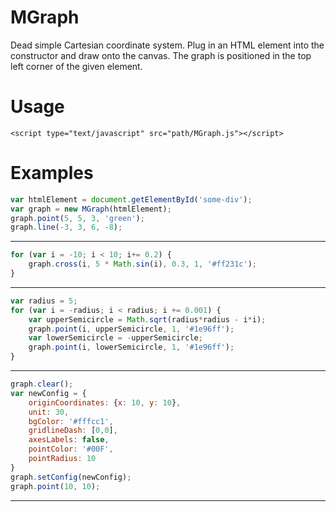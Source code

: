 # MGraph
Dead simple Cartesian coordinate system. Plug in an HTML element into the constructor and draw onto the canvas. 
The graph is positioned in the top left corner of the given element.

Usage
===
```htmlElement
<script type="text/javascript" src="path/MGraph.js"></script>
```
Examples
===

```js
var htmlElement = document.getElementById('some-div');
var graph = new MGraph(htmlElement);
graph.point(5, 5, 3, 'green');
graph.line(-3, 3, 6, -8);
```
---
```js
for (var i = -10; i < 10; i+= 0.2) {
	graph.cross(i, 5 * Math.sin(i), 0.3, 1, '#ff231c');
}
```
---
```js
var radius = 5;
for (var i = -radius; i < radius; i += 0.001) {
	var upperSemicircle = Math.sqrt(radius*radius - i*i);
	graph.point(i, upperSemicircle, 1, '#1e96ff');
	var lowerSemicircle = -upperSemicircle;
	graph.point(i, lowerSemicircle, 1, '#1e96ff');
}
```
---
```js
graph.clear();
var newConfig = {
	originCoordinates: {x: 10, y: 10},
	unit: 30,
	bgColor: '#fffcc1',
	gridlineDash: [0,0],
	axesLabels: false,
	pointColor: '#00F',
	pointRadius: 10
}
graph.setConfig(newConfig);
graph.point(10, 10);
```
---